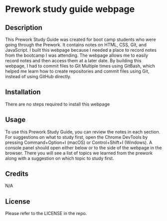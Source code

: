 # Prework study guide webpage

## Description

This Prework Study Guide was created for boot camp students who were going through the Prework. It contains notes on HTML, CSS, Git, and JavaScript.
I built this webpage because I needed a place to record notes from the bootcamp I was attending. The webpage allows me to easily record notes and then access them at a later date. By building this webpage, I had to commit files to Git Multiple times using GitBash, which helped me learn how to create repositories and commit files using Git, instead of using GitHub directly.

## Installation
There are no steps required to install this webpage

## Usage
To use this Prework Study Guide, you can review the notes in each section. For suggestions on what to study first, open the Chrome DevTools by pressing Command+Option+I (macOS) or Control+Shift+I (Windows). A console panel should open either below or to the side of the webpage in the browser. There you will see a list of topics we learned from the prework along with a suggestion on which topic to study first.


## Credits
N/A

## License
Please refer to the LICENSE in the repo.

